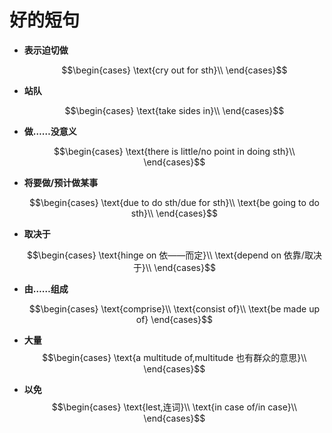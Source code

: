 <head>
  <script src="https://cdn.mathjax.org/mathjax/latest/MathJax.js?config=TeX-AMS-MML_HTMLorMML" type="text/javascript"></script>
  <script type="text/x-mathjax-config">
    MathJax.Hub.Config({
      tex2jax: {
      skipTags: ['script', 'noscript', 'style', 'textarea', 'pre'],
      inlineMath: [['$','$']]
      }
    });
  </script>
</head>

# 好的短句
- **表示迫切做**

  $$\begin{cases}
  \text{cry out for sth}\\
  \end{cases}$$

- **站队**

  $$\begin{cases}
  \text{take sides in}\\
  \end{cases}$$


- **做……没意义**
  
  $$\begin{cases}
  \text{there is little/no point in doing sth}\\
  \end{cases}$$

- **将要做/预计做某事**

  $$\begin{cases}
  \text{due to do sth/due for sth}\\
  \text{be going to do sth}\\
  \end{cases}$$

 
- **取决于**
  
  $$\begin{cases}
  \text{hinge on 依——而定}\\
  \text{depend on 依靠/取决于}\\
  \end{cases}$$

- **由……组成**
  
    $$\begin{cases}
  \text{comprise}\\
  \text{consist of}\\
  \text{be made up of}
  \end{cases}$$

- **大量**
  $$\begin{cases}
    \text{a multitude of,multitude 也有群众的意思}\\
  \end{cases}$$

- **以免**
  $$\begin{cases}
    \text{lest,连词}\\
    \text{in case of/in case}\\
  \end{cases}$$